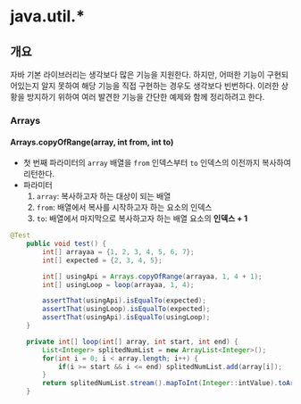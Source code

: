 # java.util.*

## 개요
자바 기본 라이브러리는 생각보다 많은 기능을 지원한다.
하지만, 어떠한 기능이 구현되어있는지 알지 못하여 해당 기능을 직접 구현하는 경우도 생각보다 빈번하다.
이러한 상황을 방지하기 위하여 여러 발견한 기능을 간단한 예제와 함께 정리하려고 한다.

### Arrays
#### Arrays.copyOfRange(array, int from, int to)
- 첫 번째 파라미터의 `array` 배열을 `from` 인덱스부터 `to` 인덱스의 이전까지 복사하여 리턴한다.
- 파라미터
  1. `array`: 복사하고자 하는 대상이 되는 배열
  2. `from`: 배열에서 복사를 시작하고자 하는 요소의 인덱스
  3. `to`: 배열에서 마지막으로 복사하고자 하는 배열 요소의 **인덱스 + 1**

```java
@Test
    public void test() {
        int[] arrayaa = {1, 2, 3, 4, 5, 6, 7};
        int[] expected = {2, 3, 4, 5};

        int[] usingApi = Arrays.copyOfRange(arrayaa, 1, 4 + 1);
        int[] usingLoop = loop(arrayaa, 1, 4);

        assertThat(usingApi).isEqualTo(expected);
        assertThat(usingLoop).isEqualTo(expected);
        assertThat(usingApi).isEqualTo(usingLoop);
    }

    private int[] loop(int[] array, int start, int end) {
        List<Integer> splitedNumList = new ArrayList<Integer>();
        for(int i = 0; i < array.length; i++) {
            if(i >= start && i <= end) splitedNumList.add(array[i]);
        }
        return splitedNumList.stream().mapToInt(Integer::intValue).toArray();
    }
```
